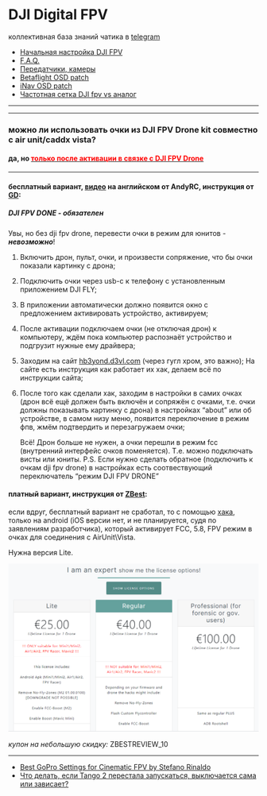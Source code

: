 
# DJI Digital FPV
коллективная база знаний чатика в [telegram](https://t.me/djifpvrus)

* [Начальная настройка DJI FPV](https://djifpv.ru/first-steps/)
* [F.A.Q.](https://djifpv.ru/FAQ/)
* [Передатчики, камеры](https://djifpv.ru/unit-vs-vista/)
* [Betaflight OSD patch](https://djifpv.ru/osd-patch/)
* [iNav OSD patch](https://djifpv.ru/inav-osd-patch/)
* [Частотная сетка DJI fpv vs аналог](https://djifpv.ru/freq/)

---


---
### можно ли использовать очки из DJI FPV Drone kit совместно с air unit/caddx vista?

#### **да**, но <u><span style="color:red;">только после активации в связке с DJI FPV Drone</span></u>

----

#### бесплатный вариант, [видео](https://youtu.be/HnKkViZMgZA) на английском от AndyRC, инструкция от [GD](https://t.me/galdim45):
##### _DJI FPV DONE - обязателен_

Увы, но без dji fpv drone, перевести очки в режим для юнитов - _**невозможно**_!

1. Включить дрон, пульт, очки, и произвести сопряжение, что бы очки показали картинку с дрона;

2. Подключить очки через usb-c к телефону с установленным приложением DJI FLY;

3. В приложении автоматически должно появится окно с предложением активировать устройство, активируем;

4. После активации подключаем очки (не отключая дрон) к компьютеру, ждём пока компьютер распознаёт устройство и подгрузит нужные ему драйвера;

5. Заходим на сайт [hb3yond.d3vl.com](https://b3yond.d3vl.com/) (через гугл хром, это важно);
   На сайте есть инструкция как работает их хак, делаем всё по инструкции сайта;

6. После того как сделали хак, заходим в настройки в самих очках (дрон всё ещё должен быть включён и сопряжён с очками, т.е. очки должны показывать картинку с дрона) в настройках “about” или об устройстве, в самом низу меню, появится переключение в режим фпв, жмём подтвердить и перезагружаем очки;

   Всё! Дрон больше не нужен, а очки перешли в режим fcc (внутренний интерфейс очков поменяется). Т.е. можно подключать висты или юниты. 
   P.S. Если нужно сделать обратное (подключить к очкам dji fpv drone) в настройках есть соотвествующий переключатель “режим DJI FPV DRONE”

#### платный вариант, инструкция от [ZBest](https://youtu.be/hIBwNcfBJbs):
если вдруг, бесплатный вариант не сработал, то с помощью [хака](https://drone-hacks.com), только на android (iOS версии нет, и не планируется, судя по заявлениям разработчика), который активирует FCC, 5.8, FPV режим в очках для соединения с AirUnit\Vista. 

Нужна версия Lite. 

![lite](/pics/lite.png?raw=true)

*купон на небольшую скидку:* ZBESTREVIEW_10

----
- [Best GoPro Settings for Cinematic FPV by Stefano Rinaldo](https://filmfpv.com/best-gopro-settings-stabilization-for-cinematic-fpv/)
- [Что делать, если Tango 2 перестала запускаться, выключается сама или зависает?](https://djifpv.ru/tango-trouble/)
